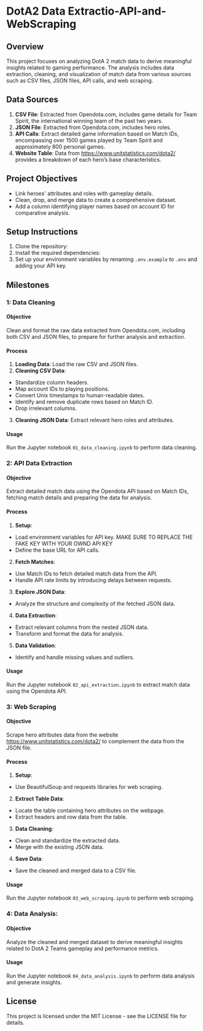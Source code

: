 # DotA2 Data Extractio-API-and-WebScraping

## Overview
This project focuses on analyzing DotA 2 match data to derive meaningful insights related to gaming performance. The analysis includes data extraction, cleaning, and visualization of match data from various sources such as CSV files, JSON files, API calls, and web scraping.

## Data Sources
1. **CSV File**: Extracted from Opendota.com, includes game details for Team Spirit, the international winning team of the past two years.
2. **JSON File**: Extracted from Opendota.com, includes hero roles.
3. **API Calls**: Extract detailed game information based on Match IDs, encompassing over 1500 games played by Team Spirit and approximately 800 personal games.
4. **Website Table**: Data from https://www.unitstatistics.com/dota2/ provides a breakdown of each hero’s base characteristics.

## Project Objectives
- Link heroes' attributes and roles with gameplay details.
- Clean, drop, and merge data to create a comprehensive dataset.
- Add a column identifying player names based on account ID for comparative analysis.


## Setup Instructions
1. Clone the repository:
2. Install the required dependencies:
3. Set up your environment variables by renaming `.env.example` to `.env` and adding your API key.

## Milestones

### 1: Data Cleaning

#### Objective
Clean and format the raw data extracted from Opendota.com, including both CSV and JSON files, to prepare for further analysis and extraction.

#### Process
1. **Loading Data**: Load the raw CSV and JSON files.
2. **Cleaning CSV Data**:
- Standardize column headers.
- Map account IDs to playing positions.
- Convert Unix timestamps to human-readable dates.
- Identify and remove duplicate rows based on Match ID.
- Drop irrelevant columns.
3. **Cleaning JSON Data**: Extract relevant hero roles and attributes.

#### Usage
Run the Jupyter notebook `01_data_cleaning.ipynb` to perform data cleaning.

### 2: API Data Extraction

#### Objective
Extract detailed match data using the Opendota API based on Match IDs, fetching match details and preparing the data for analysis.

#### Process
1. **Setup**:
- Load environment variables for API key. MAKE SURE TO REPLACE THE FAKE KEY WITH YOUR OWND API KEY
- Define the base URL for API calls.
2. **Fetch Matches**:
- Use Match IDs to fetch detailed match data from the API.
- Handle API rate limits by introducing delays between requests.
3. **Explore JSON Data**:
- Analyze the structure and complexity of the fetched JSON data.
4. **Data Extraction**:
- Extract relevant columns from the nested JSON data.
- Transform and format the data for analysis.
5. **Data Validation**:
- Identify and handle missing values and outliers.

#### Usage
Run the Jupyter notebook `02_api_extraction.ipynb` to extract match data using the Opendota API.

### 3: Web Scraping

#### Objective
Scrape hero attributes data from the website https://www.unitstatistics.com/dota2/ to complement the data from the JSON file.

#### Process
1. **Setup**:
- Use BeautifulSoup and requests libraries for web scraping.
2. **Extract Table Data**:
- Locate the table containing hero attributes on the webpage.
- Extract headers and row data from the table.
3. **Data Cleaning**:
- Clean and standardize the extracted data.
- Merge with the existing JSON data.
4. **Save Data**:
- Save the cleaned and merged data to a CSV file.

#### Usage
Run the Jupyter notebook `03_web_scraping.ipynb` to perform web scraping.

### 4: Data Analysis:

#### Objective
Analyze the cleaned and merged dataset to derive meaningful insights related to DotA 2 Teams gameplay and performance metrics.

#### Usage
Run the Jupyter notebook `04_data_analysis.ipynb` to perform data analysis and generate insights.

## License
This project is licensed under the MIT License - see the LICENSE file for details.
